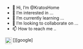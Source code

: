 - 👋 Hi, I’m @KratosHome
- 👀 I’m interested in ...
- 🌱 I’m currently learning ...
- 💞️ I’m looking to collaborate on ...
- 📫 How to reach me ..

[<img align="left" alt="google" width="22px" src="https://cdn.jsdelivr.net/npm/simple-icons@3.13.0/icons/google.svg" />][google]

<!---
KratosHome/KratosHome is a ✨ special ✨ repository because its `README.md` (this file) appears on your GitHub profile.
You can click the Preview link to take a look at your changes.
--->
